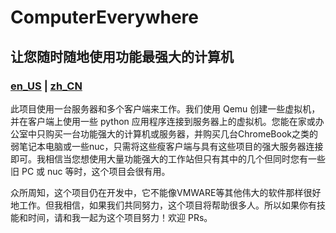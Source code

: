 # ComputerEverywhere
## 让您随时随地使用功能最强大的计算机

### [en_US](./README.md) | [zh_CN](README_zh-CN.md)

此项目使用一台服务器和多个客户端来工作。我们使用 Qemu 创建一些虚拟机，并在客户端上使用一些 python 应用程序连接到服务器上的虚拟机。您能在家或办公室中只购买一台功能强大的计算机或服务器，并购买几台ChromeBook之类的弱笔记本电脑或一些nuc，只需将这些瘦客户端与具有这些项目的强大服务器连接即可。我相信当您想使用大量功能强大的工作站但只有其中的几个但同时您有一些旧 PC 或 nuc 等时，这个项目会很有用。

众所周知，这个项目仍在开发中，它不能像VMWARE等其他伟大的软件那样很好地工作。但我相信，如果我们共同努力，这个项目将帮助很多人。所以如果你有技能和时间，请和我一起为这个项目努力！欢迎 PRs。